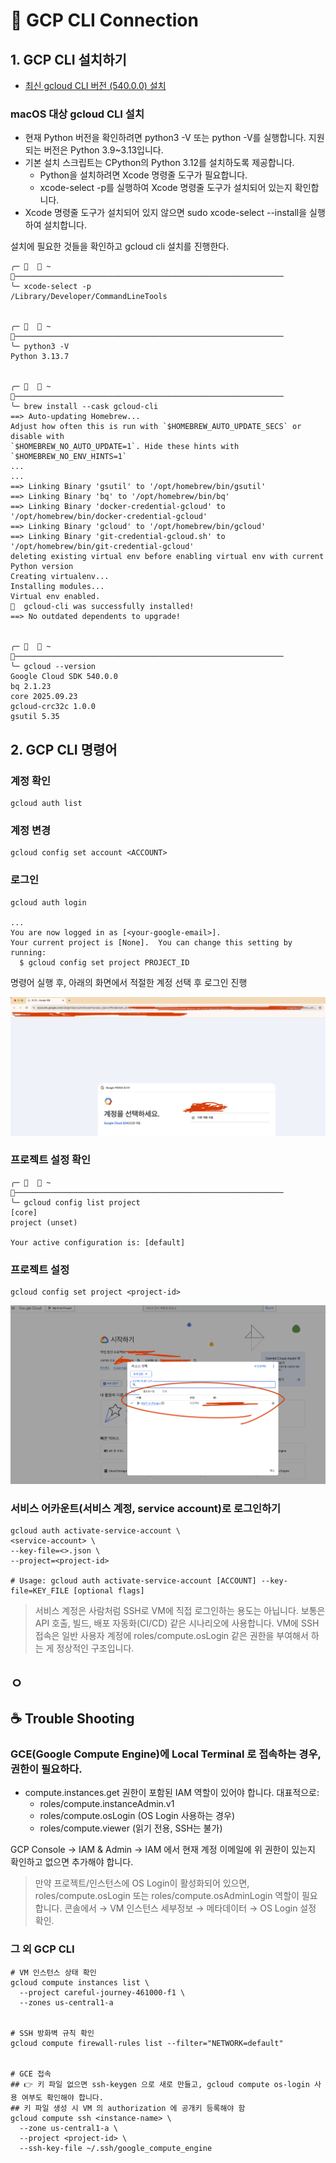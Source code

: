 # 🚀 GCP CLI Connection

## 1. GCP CLI 설치하기

- [최신 gcloud CLI 버전 (540.0.0) 설치](https://cloud.google.com/sdk/docs/install-sdk?hl=ko)

### macOS 대상 gcloud CLI 설치

- 현재 Python 버전을 확인하려면 python3 -V 또는 python -V를 실행합니다.
  지원되는 버전은 Python 3.9~3.13입니다.
- 기본 설치 스크립트는 CPython의 Python 3.12를 설치하도록 제공합니다.
  - Python을 설치하려면 Xcode 명령줄 도구가 필요합니다.
  - xcode-select -p를 실행하여 Xcode 명령줄 도구가 설치되어 있는지 확인합니다.
- Xcode 명령줄 도구가 설치되어 있지 않으면 sudo xcode-select --install을 실행하여 설치합니다.

설치에 필요한 것들을 확인하고 gcloud cli 설치를 진행한다.

```shell
╭─    ~ ────────────────────────────────────────────────────────────
╰─ xcode-select -p
/Library/Developer/CommandLineTools


╭─    ~ ────────────────────────────────────────────────────────────
╰─ python3 -V
Python 3.13.7


╭─    ~ ────────────────────────────────────────────────────────────
╰─ brew install --cask gcloud-cli
==> Auto-updating Homebrew...
Adjust how often this is run with `$HOMEBREW_AUTO_UPDATE_SECS` or disable with
`$HOMEBREW_NO_AUTO_UPDATE=1`. Hide these hints with `$HOMEBREW_NO_ENV_HINTS=1`
...
...
==> Linking Binary 'gsutil' to '/opt/homebrew/bin/gsutil'
==> Linking Binary 'bq' to '/opt/homebrew/bin/bq'
==> Linking Binary 'docker-credential-gcloud' to '/opt/homebrew/bin/docker-credential-gcloud'
==> Linking Binary 'gcloud' to '/opt/homebrew/bin/gcloud'
==> Linking Binary 'git-credential-gcloud.sh' to '/opt/homebrew/bin/git-credential-gcloud'
deleting existing virtual env before enabling virtual env with current Python version
Creating virtualenv...
Installing modules...
Virtual env enabled.
🍺  gcloud-cli was successfully installed!
==> No outdated dependents to upgrade!


╭─    ~ ────────────────────────────────────────────────────────────
╰─ gcloud --version
Google Cloud SDK 540.0.0
bq 2.1.23
core 2025.09.23
gcloud-crc32c 1.0.0
gsutil 5.35
```

## 2. GCP CLI 명령어

### 계정 확인

```shell
gcloud auth list
```

### 계정 변경

```shell
gcloud config set account <ACCOUNT>
```

### 로그인

```shell
gcloud auth login

...
You are now logged in as [<your-google-email>].
Your current project is [None].  You can change this setting by running:
  $ gcloud config set project PROJECT_ID
```

명령어 실행 후, 아래의 화면에서 적절한 계정 선택 후 로그인 진행

![gcloud_auth_login](./assets/gcloud_auth_login.png)

### 프로젝트 설정 확인

```shell
╭─    ~ ────────────────────────────────────────────────────────────
╰─ gcloud config list project
[core]
project (unset)

Your active configuration is: [default]
```

### 프로젝트 설정

```shell
gcloud config set project <project-id>
```

![gcloud_project_id](./assets/gcloud_project_id.png)

### 서비스 어카운트(서비스 계정, service account)로 로그인하기

```shell
gcloud auth activate-service-account \
<service-account> \
--key-file=<>.json \
--project=<project-id>

# Usage: gcloud auth activate-service-account [ACCOUNT] --key-file=KEY_FILE [optional flags]
```

> 서비스 계정은 사람처럼 SSH로 VM에 직접 로그인하는 용도는 아닙니다.
> 보통은 API 호출, 빌드, 배포 자동화(CI/CD) 같은 시나리오에 사용합니다.
> VM에 SSH 접속은 일반 사용자 계정에 roles/compute.osLogin 같은 권한을 부여해서 하는 게
> 정상적인 구조입니다.

## ㅇ

## ☕️ Trouble Shooting

### GCE(Google Compute Engine)에 Local Terminal 로 접속하는 경우, 권한이 필요하다.

- compute.instances.get 권한이 포함된 IAM 역할이 있어야 합니다. 대표적으로:
  - roles/compute.instanceAdmin.v1
  - roles/compute.osLogin (OS Login 사용하는 경우)
  - roles/compute.viewer (읽기 전용, SSH는 불가)

GCP Console → IAM & Admin → IAM 에서 현재 계정 이메일에 위 권한이 있는지 확인하고 없으면
추가해야 합니다.

> 만약 프로젝트/인스턴스에 OS Login이 활성화되어 있으면, roles/compute.osLogin 또는
> roles/compute.osAdminLogin 역할이 필요합니다.
> 콘솔에서 → VM 인스턴스 세부정보 → 메타데이터 → OS Login 설정 확인.

### 그 외 GCP CLI

```shell
# VM 인스턴스 상태 확인
gcloud compute instances list \
  --project careful-journey-461000-f1 \
  --zones us-central1-a


# SSH 방화벽 규칙 확인
gcloud compute firewall-rules list --filter="NETWORK=default"


# GCE 접속
## 👉 키 파일 없으면 ssh-keygen 으로 새로 만들고, gcloud compute os-login 사용 여부도 확인해야 합니다.
## 키 파일 생성 시 VM 의 authorization 에 공개키 등록해야 함
gcloud compute ssh <instance-name> \
  --zone us-central1-a \
  --project <project-id> \
  --ssh-key-file ~/.ssh/google_compute_engine
```
